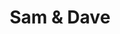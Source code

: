 ---
title: "Sam & Dave"
summary: "US soul vocal duo that consisted of and . Formed in 1961 in Miami, Florida, they only enjoyed minor success until the duo was coupled with the songwriting team of and in 1965. The best known hits from this period are probably \"Hold On, I'm Coming\" and \"Soul Man\" . Sam & Dave were renowned for their exciting stage performance. In the late 1970's and would be very much inspired by that stage performance when they did their act. Sam & Dave disbanded in 1971, but reunited shortly several times during the 1970's and 1980's. They were inducted into the Rock & Roll Hall of Fame in 1992."
image: "sam-dave.jpg"
---